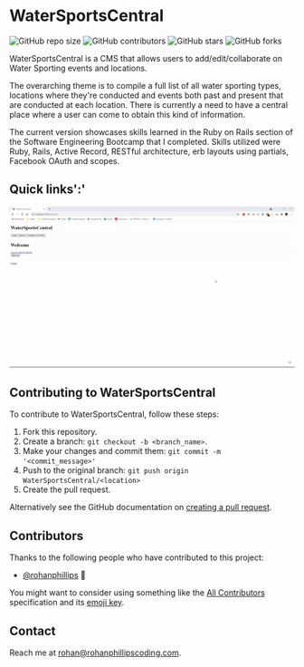 # WaterSportsCentral

<!--- These are examples. See https://shields.io for others or to customize this set of shields. You might want to include dependencies, project status and licence info here --->
![GitHub repo size](https://img.shields.io/github/repo-size/rohanphillips/watersportscentral)
![GitHub contributors](https://img.shields.io/github/contributors/rohanphillips/watersportscentral)
![GitHub stars](https://img.shields.io/github/stars/rohanphillips/watersportscentral?style=social)
![GitHub forks](https://img.shields.io/github/forks/rohanphillips/watersportscentral?style=social)

WaterSportsCentral is a CMS that allows users to add/edit/collaborate on Water Sporting events and locations.

The overarching theme is to compile a full list of all water sporting types, locations where they're conducted and events both past and present that are conducted at each location.  There is currently a need to have a central place where a user can come to obtain this kind of information.

The current version showcases skills learned in the Ruby on Rails section of the Software Engineering Bootcamp that I completed.
Skills utilized were Ruby, Rails, Active Record, RESTful architecture, erb layouts using partials, Facebook OAuth and scopes.

## Quick links':'

![Demo Gif](https://github.com/rohanphillips/watersportscentral/blob/master/app/assets/images/WaterSportsCentralDemo.gif?raw=true)

## Contributing to WaterSportsCentral
<!--- If your README is long or you have some specific process or steps you want contributors to follow, consider creating a separate CONTRIBUTING.md file--->
To contribute to WaterSportsCentral, follow these steps:

1. Fork this repository.
2. Create a branch: `git checkout -b <branch_name>`.
3. Make your changes and commit them: `git commit -m '<commit_message>'`
4. Push to the original branch: `git push origin WaterSportsCentral/<location>`
5. Create the pull request.

Alternatively see the GitHub documentation on [creating a pull request](https://help.github.com/en/github/collaborating-with-issues-and-pull-requests/creating-a-pull-request).

## Contributors

Thanks to the following people who have contributed to this project:

* [@rohanphillips](https://github.com/rohanphillips) 📖

You might want to consider using something like the [All Contributors](https://github.com/all-contributors/all-contributors) specification and its [emoji key](https://allcontributors.org/docs/en/emoji-key).

## Contact

Reach me at <rohan@rohanphillipscoding.com>.
